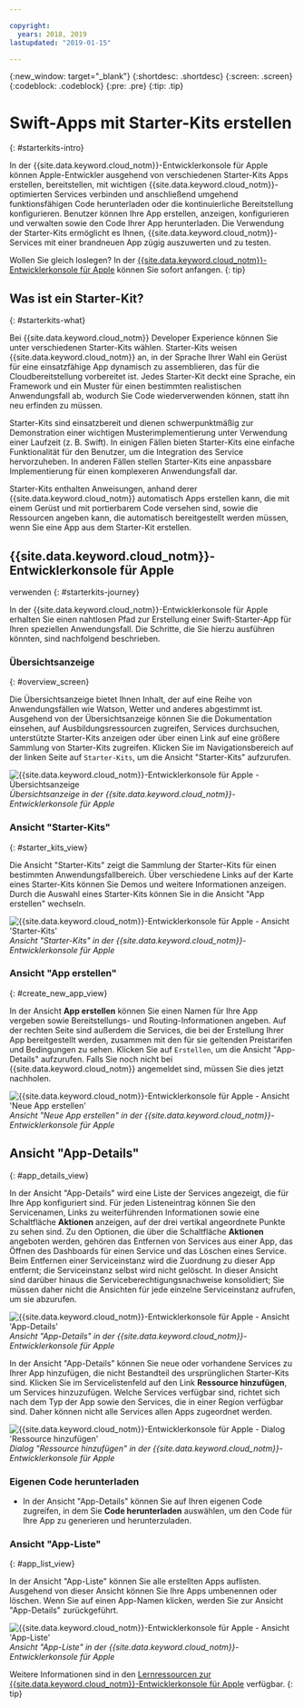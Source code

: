 ```yaml
---

copyright:
  years: 2018, 2019
lastupdated: "2019-01-15"

---
```


{:new_window: target="_blank"}
{:shortdesc: .shortdesc}
{:screen: .screen}
{:codeblock: .codeblock}
{:pre: .pre}
{:tip: .tip}

# Swift-Apps mit Starter-Kits erstellen
{: #starterkits-intro}

In der {{site.data.keyword.cloud_notm}}-Entwicklerkonsole für
Apple
können Apple-Entwickler ausgehend von verschiedenen Starter-Kits Apps
erstellen, bereitstellen, mit wichtigen
{{site.data.keyword.cloud_notm}}-optimierten Services verbinden und
anschließend umgehend funktionsfähigen Code herunterladen oder die
kontinuierliche Bereitstellung konfigurieren. Benutzer können Ihre App
erstellen, anzeigen, konfigurieren und verwalten sowie den Code Ihrer App
herunterladen. Die Verwendung der Starter-Kits ermöglicht es Ihnen,
{{site.data.keyword.cloud_notm}}-Services mit einer brandneuen App
zügig auszuwerten und zu testen.

Wollen Sie gleich loslegen? In der
[{{site.data.keyword.cloud_notm}}-Entwicklerkonsole
für Apple](https://cloud.ibm.com/developer/appledevelopment/starter-kits) können Sie sofort anfangen.
{: tip}

## Was ist ein Starter-Kit?
{: #starterkits-what}

Bei {{site.data.keyword.cloud_notm}} Developer Experience können
Sie unter verschiedenen Starter-Kits wählen. Starter-Kits weisen
{{site.data.keyword.cloud_notm}} an, in der Sprache Ihrer Wahl ein Gerüst
für eine einsatzfähige App dynamisch zu assemblieren, das für die
Cloudbereitstellung vorbereitet ist. Jedes Starter-Kit deckt eine Sprache, ein
Framework und ein Muster für einen bestimmten realistischen Anwendungsfall ab,
wodurch Sie Code wiederverwenden können, statt ihn neu erfinden zu müssen.

Starter-Kits sind einsatzbereit und dienen schwerpunktmäßig zur
Demonstration einer wichtigen Musterimplementierung unter Verwendung einer
Laufzeit (z. B. Swift). In einigen Fällen bieten Starter-Kits eine einfache
Funktionalität für den Benutzer, um die Integration des Service
hervorzuheben. In anderen Fällen stellen Starter-Kits eine anpassbare
Implementierung für einen komplexeren Anwendungsfall dar.

Starter-Kits enthalten Anweisungen, anhand derer
{{site.data.keyword.cloud_notm}} automatisch Apps erstellen kann, die
mit einem Gerüst und mit portierbarem Code versehen sind, sowie die Ressourcen
angeben kann, die automatisch bereitgestellt werden müssen, wenn Sie eine App
aus dem Starter-Kit erstellen.

## {{site.data.keyword.cloud_notm}}-Entwicklerkonsole für Apple
verwenden
{: #starterkits-journey}

In der {{site.data.keyword.cloud_notm}}-Entwicklerkonsole für
Apple erhalten Sie einen nahtlosen Pfad zur Erstellung einer
Swift-Starter-App für Ihren speziellen Anwendungsfall. Die Schritte, die Sie
hierzu ausführen könnten, sind nachfolgend beschrieben.

### Übersichtsanzeige
{: #overview_screen}

Die Übersichtsanzeige bietet Ihnen Inhalt, der auf eine Reihe von
Anwendungsfällen wie Watson, Wetter und anderes abgestimmt ist. Ausgehend von
der Übersichtsanzeige können Sie die Dokumentation einsehen, auf
Ausbildungsressourcen zugreifen, Services durchsuchen, unterstützte
Starter-Kits anzeigen oder über einen Link auf eine größere Sammlung von
Starter-Kits zugreifen. Klicken Sie im Navigationsbereich auf der linken Seite
auf `Starter-Kits`, um die Ansicht "Starter-Kits" aufzurufen.

![{{site.data.keyword.cloud_notm}}-Entwicklerkonsole für Apple - Übersichtsanzeige](images/overview_screen.png "Übersichtsanzeige") <br> *Übersichtsanzeige in der {{site.data.keyword.cloud_notm}}-Entwicklerkonsole für Apple*

### Ansicht "Starter-Kits"
{: #starter_kits_view}

Die Ansicht "Starter-Kits" zeigt die Sammlung der Starter-Kits für einen
bestimmten Anwendungsfallbereich. Über verschiedene Links auf der Karte eines
Starter-Kits können Sie Demos und weitere Informationen anzeigen. Durch die
Auswahl eines Starter-Kits können Sie in die Ansicht "App erstellen" wechseln.

![{{site.data.keyword.cloud_notm}}-Entwicklerkonsole für Apple - Ansicht 'Starter-Kits'](images/starter_kits_screen.png "Ansicht 'Starter-Kits'") <br> *Ansicht "Starter-Kits" in der {{site.data.keyword.cloud_notm}}-Entwicklerkonsole für Apple*

### Ansicht "App erstellen"
{: #create_new_app_view}

In der Ansicht **App erstellen** können Sie einen
Namen für Ihre App vergeben sowie Bereitstellungs- und Routing-Informationen
angeben. Auf der rechten Seite sind außerdem die Services, die bei der
Erstellung Ihrer App bereitgestellt werden, zusammen mit den für sie
geltenden Preistarifen und Bedingungen zu sehen. Klicken Sie auf
`Erstellen`, um die Ansicht "App-Details" aufzurufen. Falls
Sie noch nicht bei {{site.data.keyword.cloud_notm}} angemeldet sind,
müssen Sie dies jetzt nachholen.

![{{site.data.keyword.cloud_notm}}-Entwicklerkonsole für Apple - Ansicht 'Neue App erstellen'](images/create_new_project_screen.png "Ansicht 'Neue App erstellen'") <br> *Ansicht "Neue App erstellen" in der {{site.data.keyword.cloud_notm}}-Entwicklerkonsole für Apple*

## Ansicht "App-Details"
{: #app_details_view}

In der Ansicht "App-Details" wird eine Liste der Services angezeigt, die
für Ihre App konfiguriert sind. Für jeden Listeneintrag können Sie den
Servicenamen, Links zu weiterführenden Informationen sowie eine Schaltfläche
**Aktionen** anzeigen, auf der drei vertikal angeordnete
Punkte zu sehen sind. Zu den Optionen, die über die Schaltfläche
**Aktionen** angeboten werden, gehören das Entfernen von
Services aus einer App, das Öffnen des Dashboards für einen Service und das
Löschen eines Service. Beim Entfernen einer Serviceinstanz wird die Zuordnung
zu dieser App entfernt; die Serviceinstanz selbst wird nicht gelöscht. In
dieser Ansicht sind darüber hinaus die Serviceberechtigungsnachweise
konsolidiert; Sie müssen daher nicht die Ansichten für jede
einzelne Serviceinstanz aufrufen, um sie abzurufen.

![{{site.data.keyword.cloud_notm}}-Entwicklerkonsole für Apple - Ansicht 'App-Details'](images/project_details_screen.png "Ansicht 'App-Details'") <br> *Ansicht "App-Details" in der {{site.data.keyword.cloud_notm}}-Entwicklerkonsole für Apple*

In der Ansicht "App-Details" können Sie neue oder vorhandene Services zu
Ihrer App hinzufügen, die nicht Bestandteil des ursprünglichen Starter-Kits
sind. Klicken Sie im Servicelistenfeld auf den Link **Ressource
hinzufügen**, um Services hinzuzufügen. Welche Services verfügbar
sind, richtet sich nach dem Typ der App sowie den Services, die in einer Region
verfügbar sind. Daher können nicht alle Services allen Apps zugeordnet werden.

![{{site.data.keyword.cloud_notm}}-Entwicklerkonsole für Apple - Dialog 'Ressource hinzufügen'](images/add_resource_screen.png "Dialog 'Ressource hinzufügen'") <br> *Dialog "Ressource hinzufügen" in der {{site.data.keyword.cloud_notm}}-Entwicklerkonsole für Apple*

### Eigenen Code herunterladen

* In der Ansicht "App-Details" können Sie auf Ihren eigenen Code zugreifen, in dem Sie **Code herunterladen** auswählen, um den Code für Ihre App zu generieren und herunterzuladen.

### Ansicht "App-Liste"
{: #app_list_view}

In der Ansicht "App-Liste" können Sie alle erstellten Apps auflisten. Ausgehend
von dieser Ansicht können Sie Ihre Apps umbenennen oder löschen. Wenn Sie auf
einen App-Namen klicken, werden Sie zur Ansicht "App-Details" zurückgeführt.

![{{site.data.keyword.cloud_notm}}-Entwicklerkonsole für Apple - Ansicht 'App-Liste'](images/project_list_screen.png "Ansicht 'App-Liste'") <br> *Ansicht "App-Liste" in der {{site.data.keyword.cloud_notm}}-Entwicklerkonsole für Apple*

Weitere Informationen sind in den [Lernressourcen zur {{site.data.keyword.cloud_notm}}-Entwicklerkonsole für Apple](https://cloud.ibm.com/developer/appledevelopment/learning-resources) verfügbar.
{: tip}
